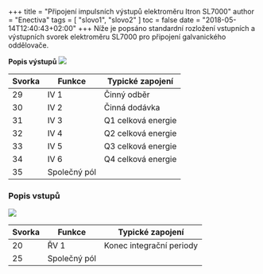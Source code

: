 +++
title = "Připojení impulsních výstupů elektroměru Itron SL7000"
author = "Enectiva"
tags = [
    "slovo1",
    "slovo2"
]
toc = false
date = "2018-05-14T12:40:43+02:00"
+++
Níže je popsáno standardní rozložení vstupních a výstupních svorek elektroměru SL7000 pro připojení galvanického oddělovače.

**Popis výstupů**
<img class="right" src="/images/itron-sl7000/2.jpg"></img>

| Svorka | Funkce |  Typické zapojení   |
| ------ | ------ | ------------------- |
|   29   |  IV 1  | Činný odběr         |
|   30   |  IV 2  | Činná dodávka       |
|   31   |  IV 3  | Q1 celková energie  |
|   32   |  IV 4  | Q2 celková energie  |
|   33   |  IV 5  | Q3 celková energie  |
|   34   |  IV 6  | Q4 celková energie  |
|   35   |  Společný pól                |

### Popis vstupů
<img class="right" src="/images/itron-sl7000/4.jpg"></img>

| Svorka | Funkce |  Typické zapojení        |
| ------ | ------ | ------------------------ |
|   20   |  ŘV 1  | Konec integrační periody |
|   25   |  Společný pól       